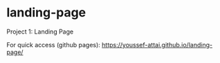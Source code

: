 # landing-page
 Project 1: Landing Page

For quick access (github pages): https://youssef-attai.github.io/landing-page/
